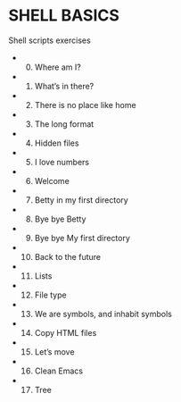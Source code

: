 # SHELL BASICS
Shell scripts exercises

- 0. Where am I? 
- 1. What’s in there?
- 2. There is no place like home 
- 3. The long format
- 4. Hidden files
- 5. I love numbers
- 6. Welcome
- 7. Betty in my first directory
- 8. Bye bye Betty
- 9. Bye bye My first directory
- 10. Back to the future
- 11. Lists
- 12. File type
- 13. We are symbols, and inhabit symbols
- 14. Copy HTML files
- 15. Let’s move
- 16. Clean Emacs
- 17. Tree
